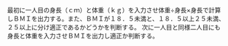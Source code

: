 最初に一人目の身長（ｃｍ）と体重（ｋｇ）を入力させ体重÷身長×身長で計算しＢＭＩを出力する。また、ＢＭＩが１８．５未満と、１８．５以上２５未満、２５以上に分け適正であるかどうかを判断する。
次に一人目と同様二人目にも身長と体重を入力させＢＭＩを出力し適正か判断する。
